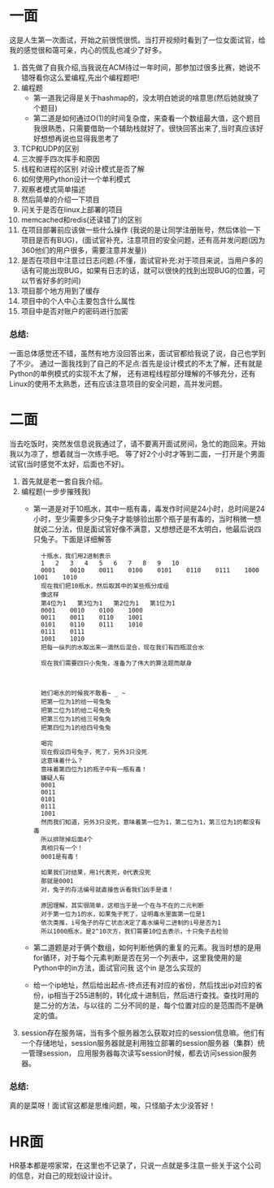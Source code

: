 # 一面
这是人生第一次面试，开始之前很慌很慌。当打开视频时看到了一位女面试官，给我的感觉很和蔼可亲，内心的慌乱也减少了好多。
1. 首先做了自我介绍,当我说在ACM待过一年时间，那参加过很多比赛，她说不错呀看你这么爱编程,先出个编程题吧!
2. 编程题
    * 第一道我记得是关于hashmap的，没太明白她说的啥意思(然后她就换了个题目)
    * 第二道是如何通过O(1)的时间复杂度，来查看一个数组最大值，这个题目我很熟悉，只需要借助一个辅助栈就好了。很快回答出来了,当时真应该好好想想再说也显得我思考了
3. TCP和UDP的区别
4. 三次握手四次挥手和原因
5. 线程和进程的区别
   对设计模式是否了解
5. 如何使用Python设计一个单利模式
6. 观察者模式简单描述
7. 然后简单的介绍一下项目
8. 问关于是否在linux上部署的项目
9. memcached和redis(还读错了)的区别
10. 在项目部署前应该做一些什么操作 (我说的是让同学注册账号，然后体验一下项目是否有BUG)，(面试官补充，注意项目的安全问题，还有高并发问题(因为360他们的用户很多，需要注意并发量))
11. 是否在项目中注意过日志问题.(不懂，面试官补充:对于项目来说，当用户多的话有可能出现BUG，如果有日志的话，就可以很快的找到出现BUG的位置，可以节省好多的时间)
12. 项目那个地方用到了缓存
13. 项目中的个人中心主要包含什么属性
14. 项目中是否对账户的密码进行加密
### 总结:
一面总体感觉还不错，虽然有地方没回答出来，面试官都给我说了说，自己也学到了不少。
通过一面我找到了自己的不足点:首先是设计模式的不太了解，还有就是Python的单例模式的实现不太了解，
还有进程线程部分理解的不够充分，还有Linux的使用不太熟悉，还有应该注意项目的安全问题，高并发问题。

# 二面
当去吃饭时，突然发信息说我通过了，请不要离开面试房间，急忙的跑回来。开始我以为凉了，想着就当一次练手吧。
等了好2个小时才等到二面，一打开是个男面试官(当时感觉不太好，后面也不好)。
1. 首先就是老一套自我介绍。
2. 编程题(一步步摧残我)
    * 第一道是对于10瓶水，其中一瓶有毒，毒发作时间是24小时，总时间是24小时，至少需要多少只兔子才能够验出那个瓶子是有毒的，当时稍微一想就说二分法，但是面试官好像不满意，又想想还是不太明白，他最后说四只兔子。下面是详细解答
            
            十瓶水，我们用2进制表示
            1	2	3	4	5	6	7	8	9	10
            0001	0010	0011	0100	0101	0110	0111	1000	1001	1010
            现在我们把10瓶水，然后取其中的某些瓶分成组
            像这样
            第4位为1	第3位为1	第2位为1	第1位为1
            0001	0010	0100	1000
            0011	0011	0110	1001
            0101	0110	0111	1010
            0111	0111		
            1001	1010		
            把每一纵列的水取出来一滴然后混合，现在我们有四瓶混合水

            现在我们需要四只小兔兔，准备为了伟大的算法题而献身



            她们喝水的时候我不敢看~ _ ~
            把第一位为1的给一号兔兔
            把第二位为1的给二号兔兔
            把第三位为1的给三号兔兔
            把第四位为1的给四号兔兔

            喝完
            现在假设四号兔子，死了，另外3只没死
            这意味着什么？
            意味着第四位为1的瓶子中有一瓶有毒！
            嫌疑人有
            0001
            0011
            0101
            0111
            1001
            然而我们知道，另外3只没死，意味着第一位为1，第二位为1，第三位为1的都没有毒
            所以排除掉后面4个
            真相只有一个！
            0001是有毒！

            如果我们对结果，用1代表死，0代表没死
            那就是0001
            对，兔子的存活编号就直接告诉看我们凶手是谁！

            原因理解，其实很简单，这相当于是一个在与不在的二元判断
            对于第一位为1的水，如果兔子死了，证明毒水里面第一位是1
            依次类推，i号兔子的存亡状态决定了毒水编号二进制的i号是否为1
            所以1000瓶水，是2^10次方，我们需要10位去表示，十只兔子去检验
      
      
      
    * 第二道题是对于俩个数组，如何判断他俩的重复的元素。我当时想的是用for循环，对于每个元素判断是否在另一个列表中，这里我使用的是Python中的in方法，面试官问我
      这个in 是怎么实现的
    * 给一个ip地址，然后给出起点-终点还有对应的省份，然后找出ip对应的省份，ip相当于255进制的，转化成十进制后，然后进行查找。查找时用的是二分的方法，与以往的
      二分不同的是，每个位置对应的是范围而不是确定的值。
3. session存在服务端，当有多个服务器怎么获取对应的session信息嘛。他们有一个存储地址，session服务器就是利用独立部署的session服务器（集群）统一管理session，
应用服务器每次读写session时候，都去访问session服务器。
### 总结:
真的是菜呀！面试官这都是思维问题，唉，只怪脑子太少没答好！

# HR面
HR基本都是唠家常，在这里也不记录了，只说一点就是多注意一些关于这个公司的信息，对自己的规划设计设计。
